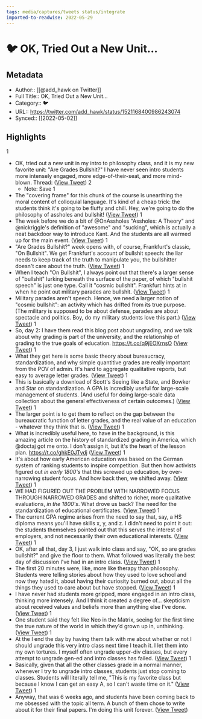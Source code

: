 ```yaml
---
tags: media/captures/tweets status/integrate
imported-to-readwise: 2022-05-29
---
```

# 🐦 OK, Tried Out a New Unit...

## Metadata
- Author:: [[@add_hawk on Twitter]]
- Full Title:: OK, Tried Out a New Unit...
- Category:: 🐦
- URL:: https://twitter.com/add_hawk/status/1521168400986243074
- Synced:: [[2022-05-02]]

## Highlights
1
- OK, tried out a new unit in my intro to philosophy class, and it is my new favorite unit: "Are Grades Bullshit?" 
  I have never seen intro students more intensely engaged, more edge-of-their-seat, and more mind-blown. 
  Thread: ([View Tweet](https://twitter.com/add_hawk/status/1521168400986243074))
2
    - Note: Save
1
- The "covering frame" for this chunk of the course is unearthing the moral content of colloquial language. It's kind of a cheap trick: the students think it's going to be fluffy and chill. Hey, we're going to do the philosophy of assholes and bullshit! ([View Tweet](https://twitter.com/add_hawk/status/1521168403444252673))
1
- The week before we do a bit of @OnAssholes "Assholes: A Theory" and @nickriggle's definition of "awesome" and "sucking", which is actually a neat backdoor way to introduce Kant. And the students are all warmed up for the main event. ([View Tweet](https://twitter.com/add_hawk/status/1521168405025361920))
1
- "Are Grades Bullshit?" week opens with, of course, Frankfurt's classic, "On Bullshit". We get Frankfurt's account of bullshit speech: the liar needs to keep track of the truth to manipulate you, the bullshitter doesn't care about the truth. ([View Tweet](https://twitter.com/add_hawk/status/1521168406434574341))
1
- When I teach "On Bullshit", I always point out that there's a larger sense of "bullshit" lurking beneath the surface of the paper, of which "bullshit speech" is just one type. Call it "cosmic bullshit". Frankfurt hints at in when he point out military parades are bullshit. ([View Tweet](https://twitter.com/add_hawk/status/1521168407818690560))
1
- Military parades aren't speech. Hence, we need a larger notion of "cosmic bullshit": an activity which has drifted from its true purpose. (The military is supposed to be about defense, parades are about spectacle and politics. Boy, do my military students love this part.) ([View Tweet](https://twitter.com/add_hawk/status/1521168409240559616))
1
- So, day 2: I have them read this blog post about ungrading, and we talk about why grading is part of the university, and the relationship of grading to the true goals of education. 
  https://t.co/q9jEOXrnsO ([View Tweet](https://twitter.com/add_hawk/status/1521168410603778048))
1
- What they get here is some basic theory about bureaucracy, standardization, and why simple quantitive grades are really important from the POV of admin. It's hard to aggregate qualitative reports, but easy to average letter grades. ([View Tweet](https://twitter.com/add_hawk/status/1521168412247949314))
1
- This is basically a download of Scott's Seeing like a State, and Bowker and Star on standardization. A GPA is incredibly useful for large-scale management of students. (And useful for doing large-scale data collection about the general effectiveness of certain outcomes.) ([View Tweet](https://twitter.com/add_hawk/status/1521168413728514048))
1
- The larger point is to get them to reflect on the gap between the bureaucratic function of letter grades, and the real value of an education - whatever they think that is. ([View Tweet](https://twitter.com/add_hawk/status/1521168415259385861))
1
- What is incredibly useful here, to have in the background, is this amazing article on the history of standardized grading in America, which @doctaj got me onto. I don't assign it, but it's the heart of the lesson plan.
  https://t.co/ghkE0JTydj ([View Tweet](https://twitter.com/add_hawk/status/1521168416656089089))
1
- It's about how early American education was based on the German system of ranking students to inspire competition. But then how activists figured out *in early 1800's* that this screwed up education, by over-narrowing student focus. And how back then, we shifted away. ([View Tweet](https://twitter.com/add_hawk/status/1521168418140946437))
1
- WE HAD FIGURED OUT THE PROBLEM WITH NARROWED FOCUS THROUGH NARROWED GRADES and shifted to richer, more qualitative evaluations, *in the 1800's*. 
  What drove us back? The need for the standardization of educational certificates. ([View Tweet](https://twitter.com/add_hawk/status/1521168419692838912))
1
- The current GPA regime arises from the need to say that, say, a HS diploma means you'll have skills x, y, and z. I didn't need to point it out: the students themselves pointed out that this serves the interest of employers, and not necessarily their own educational interests. ([View Tweet](https://twitter.com/add_hawk/status/1521168421177552896))
1
- OK, after all that, day 3, I just walk into class and say, "OK, so are grades bullshit?" and give the floor to them. 
  What followed was literally the best day of discussion I've had in an intro class. ([View Tweet](https://twitter.com/add_hawk/status/1521168422578495488))
1
- The first 20 minutes were, like, more like therapy than philosophy. Students were telling stories about how they used to love school and now they hated it, about having their curiosity burned out, about all the things they used to care about but have stopped. ([View Tweet](https://twitter.com/add_hawk/status/1521168424038141953))
1
- I have never had students more gripped, more engaged in an intro class, thinking more intensely. And I think it created a degree of... skepticism about received values and beliefs more than anything else I've done. ([View Tweet](https://twitter.com/add_hawk/status/1521168425468383232))
1
- One student said they felt like Neo in the Matrix, seeing for the first time the true nature of the world in which they'd grown up in, unthinking. ([View Tweet](https://twitter.com/add_hawk/status/1521168426953105410))
1
- At the I end the day by having them talk with me about whether or not I should ungrade this very intro class next time I teach it. I let them into my own tortures. I myself often ungrade upper-div classes, but every attempt to ungrade gen-ed and intro classes has failed. ([View Tweet](https://twitter.com/add_hawk/status/1521168428379254784))
1
- Basically, given that all the other classes grade in a normal manner, whenever I try to ungrade intro classes, students just stop coming to classes. Students will literally tell me, "This is my favorite class but because I know I can get an easy A, so I can't waste time on it." ([View Tweet](https://twitter.com/add_hawk/status/1521168429759094785))
1
- Anyway, that was 6 weeks ago, and students have been coming back to me obsessed with the topic all term. A bunch of them chose to write about it for their final papers. I'm doing this unit forever. ([View Tweet](https://twitter.com/add_hawk/status/1521168431109664769))
